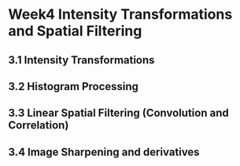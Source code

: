 # Week4 Intensity Transformations and Spatial Filtering

## 3.1 Intensity Transformations

## 3.2 Histogram Processing

## 3.3 Linear Spatial Filtering (Convolution and Correlation)

## 3.4 Image Sharpening and derivatives